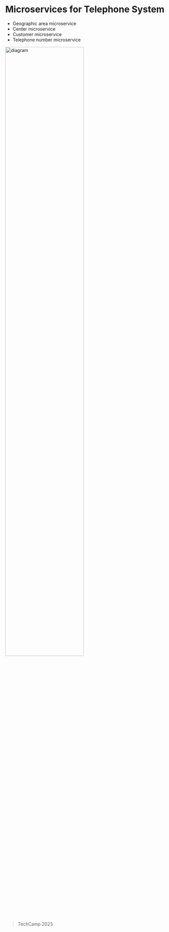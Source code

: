 # Microservices for Telephone System

- Geographic area microservice
- Center microservice
- Customer microservice
- Telephone number microservice

<img src="https://i.imgur.com/aOEZ0Z3.jpg" alt="diagram" height="70%" width="70%">

> TechCamp 2023
